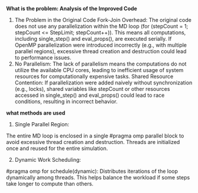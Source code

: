 **What is the problem: Analysis of the Improved Code**
1. The Problem in the Original Code
Fork-Join Overhead:
The original code does not use any parallelization within the MD loop (for (stepCount = 1; stepCount <= StepLimit; stepCount++)). This means all computations, including single_step() and eval_props(), are executed serially. If OpenMP parallelization were introduced incorrectly (e.g., with multiple parallel regions), excessive thread creation and destruction could lead to performance issues.
2. No Parallelism:
The lack of parallelism means the computations do not utilize the available CPU cores, leading to inefficient usage of system resources for computationally expensive tasks.
Shared Resource Contention:
If parallelization were added naively without synchronization (e.g., locks), shared variables like stepCount or other resources accessed in single_step() and eval_props() could lead to race conditions, resulting in incorrect behavior.

**what methods are used**
1. Single Parallel Region:

The entire MD loop is enclosed in a single #pragma omp parallel block to avoid excessive thread creation and destruction. Threads are initialized once and reused for the entire simulation.

2. Dynamic Work Scheduling:

#pragma omp for schedule(dynamic):
Distributes iterations of the loop dynamically among threads. This helps balance the workload if some steps take longer to compute than others.

